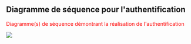## Diagramme de séquence pour  l'authentification

<span style="color:red">Diagramme(s) de séquence  démontrant la réalisation de l'authentification </span>


![](https://www.plantuml.com/plantuml/png/XPFVQjjC4CNlzoc6t7nV8Uu3Y52I_kbLJDg6zAfG9jg9FMIrw-pCcfhIzwcVmo_M8oKGnL2w62HhV-VCsT7et9ohjo7HzM7Vjwf-s9Fjp0-_1mckdeJUAwyg3uDG5BB3_g59xeKsfLLA_t7pjMJNE-tPjUHWzvet306Pxo0thzgF9MOxKUwu9VzOicU6yLUfaJFFjV9KvcSWhAMOyKekaguozQWdDVmAWNilbKww6zUanYwjdX0RDSC-Z5nxtN1s89TbfVbT6JObGpvHQNN4GBNLNYwEZZJ1nks8Vik6vk1NSXOn-fPfkRl-V3dXj_68leY3PZMlpoavXZ0cfSKRPEa-v6tPIVqodjnd8QJ-_seygMuX1VXyFnqJmUXiWUVK4Sz4ivxCzS13eF62ghUne_RClRxJ7A-oW9-8iyK22C7u1fM-Qpmb6LZJAGt5Fx6Pq9hxzM7_YDC2bhY2xz5ehdBjLVDg-GIFCPBJySHGkOSU-L5kb7T_8QPMWG7QqLNRIlLMfw5CJ2Pc88Caat-vCM7MrwKXzqGYzgDvHvfeMvfH5VFHklqWXnQwhHZesUi2mo_VqGkpnnx0v3QL1vJ2N_ZqZZjyD2-6OURB4I6MKdkb2AbA7lEaefNYOJzP0HnAVd8FacEOLfJvY62TOslywlu0)
